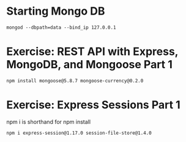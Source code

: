 # Starting Mongo DB
```
mongod --dbpath=data --bind_ip 127.0.0.1
```

# Exercise: REST API with Express, MongoDB, and Mongoose Part 1
```
npm install mongoose@5.8.7 mongoose-currency@0.2.0
```

# Exercise: Express Sessions Part 1
npm i is shorthand for npm install
```
npm i express-session@1.17.0 session-file-store@1.4.0
```